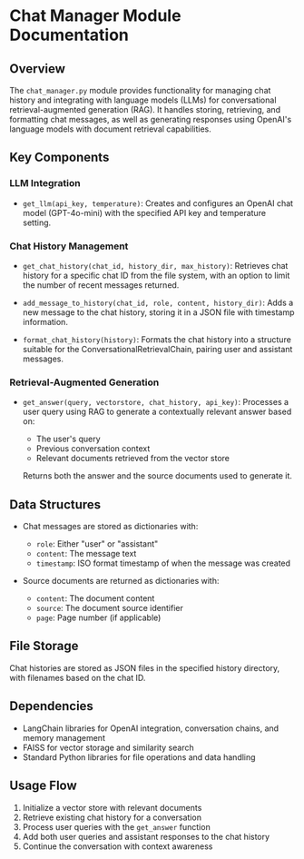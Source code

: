 # Chat Manager Module Documentation

## Overview

The `chat_manager.py` module provides functionality for managing chat history and integrating with language models (LLMs) for conversational retrieval-augmented generation (RAG). It handles storing, retrieving, and formatting chat messages, as well as generating responses using OpenAI's language models with document retrieval capabilities.

## Key Components

### LLM Integration

- `get_llm(api_key, temperature)`: Creates and configures an OpenAI chat model (GPT-4o-mini) with the specified API key and temperature setting.

### Chat History Management

- `get_chat_history(chat_id, history_dir, max_history)`: Retrieves chat history for a specific chat ID from the file system, with an option to limit the number of recent messages returned.
  
- `add_message_to_history(chat_id, role, content, history_dir)`: Adds a new message to the chat history, storing it in a JSON file with timestamp information.
  
- `format_chat_history(history)`: Formats the chat history into a structure suitable for the ConversationalRetrievalChain, pairing user and assistant messages.

### Retrieval-Augmented Generation

- `get_answer(query, vectorstore, chat_history, api_key)`: Processes a user query using RAG to generate a contextually relevant answer based on:
  - The user's query
  - Previous conversation context
  - Relevant documents retrieved from the vector store
  
  Returns both the answer and the source documents used to generate it.

## Data Structures

- Chat messages are stored as dictionaries with:
  - `role`: Either "user" or "assistant"
  - `content`: The message text
  - `timestamp`: ISO format timestamp of when the message was created

- Source documents are returned as dictionaries with:
  - `content`: The document content
  - `source`: The document source identifier
  - `page`: Page number (if applicable)

## File Storage

Chat histories are stored as JSON files in the specified history directory, with filenames based on the chat ID.

## Dependencies

- LangChain libraries for OpenAI integration, conversation chains, and memory management
- FAISS for vector storage and similarity search
- Standard Python libraries for file operations and data handling

## Usage Flow

1. Initialize a vector store with relevant documents
2. Retrieve existing chat history for a conversation
3. Process user queries with the `get_answer` function
4. Add both user queries and assistant responses to the chat history
5. Continue the conversation with context awareness 